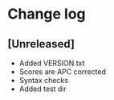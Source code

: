 # Change log

## [Unreleased]
- Added VERSION.txt
- Scores are APC corrected
- Syntax checks
- Added test dir

